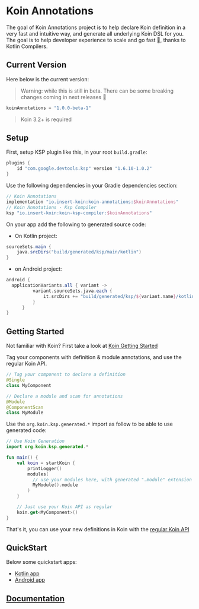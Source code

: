 # Koin Annotations

The goal of Koin Annotations project is to help declare Koin definition in a very fast and intuitive way, and generate all underlying Koin DSL for you. The goal is to help developer experience to scale and go fast 🚀, thanks to Kotlin Compilers.

## Current Version

Here below is the current version:

> Warning: while this is still in beta. There can be some breaking changes coming in next releases 🙏

```kotlin
koinAnnotations = "1.0.0-beta-1"
```

> Koin 3.2+ is required

## Setup

First, setup KSP plugin like this, in your root `build.gradle`:

```kotlin
plugins {
    id "com.google.devtools.ksp" version "1.6.10-1.0.2"
}
```

Use the following dependencies in your Gradle dependencies section:

```kotlin
// Koin Annotations
implementation "io.insert-koin:koin-annotations:$koinAnnotations"
// Koin Annotations - Ksp Compiler
ksp "io.insert-koin:koin-ksp-compiler:$koinAnnotations"
```

On your app add the following to generated source code:

* On Kotlin project:

```groovy
sourceSets.main {
    java.srcDirs("build/generated/ksp/main/kotlin")
}
```

* on Android project:

```groovy
android {
  applicationVariants.all { variant ->
          variant.sourceSets.java.each {
              it.srcDirs += "build/generated/ksp/${variant.name}/kotlin"
          }
      }
}
```

## Getting Started

Not familiar with Koin? First take a look at [Koin Getting Started](https://insert-koin.io/docs/quickstart/kotlin)

Tag your components with definition & module annotations, and use the regular Koin API.

```kotlin
// Tag your component to declare a definition
@Single
class MyComponent
```

```kotlin
// Declare a module and scan for annotations
@Module
@ComponentScan
class MyModule
```

Use the `org.koin.ksp.generated.*` import as follow to be able to use generated code:

```kotlin
// Use Koin Generation
import org.koin.ksp.generated.*

fun main() {
    val koin = startKoin {
        printLogger()
        modules(
          // use your modules here, with generated ".module" extension on Module classes
          MyModule().module
        )
    }

    // Just use your Koin API as regular
    koin.get<MyComponent>()
}
```

That's it, you can use your new definitions in Koin with the [regular Koin API](https://insert-koin.io/docs/reference/introduction)

## QuickStart

Below some quickstart apps:
* [Kotlin app](https://github.com/InsertKoinIO/koin-annotations/tree/main/quickstart/quickstart-kotlin-annotations)
* [Android app](https://github.com/InsertKoinIO/koin-annotations/tree/main/quickstart/quickstart-android-annotations)

## [Documentation](https://insert-koin.io/docs/reference/koin-annotations/annotations)
